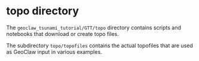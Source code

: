 # topo directory

The `geoclaw_tsunami_tutorial/GTT/topo` directory contains scripts and
notebooks that download or create topo files.

The subdirectory `topo/topofiles` contains the actual topofiles that are
used as GeoClaw input in various examples. 
